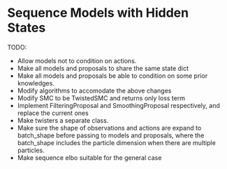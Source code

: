 # Sequence Models with Hidden States

TODO:

* Allow models not to condition on actions.
* Make all models and proposals to share the same state dict
* Make all models and proposals  be able to condition on some prior knowledges.
* Modify algorithms to accomodate the above changes
* Modify SMC to be TwistedSMC and returns only loss term
* Implement FilteringProposal and SmoothingProposal respectively, and replace the current ones
* Make twisters a separate class.
* Make sure the shape of observations and actions are expand to batch_shape before passing to models and proposals, where the batch_shape includes the particle dimension when there are multiple particles.
* Make sequence elbo suitable for the general case
